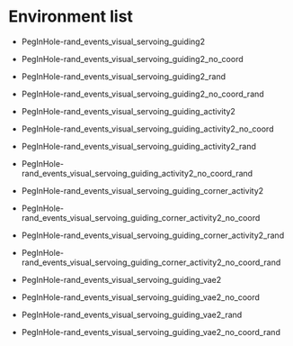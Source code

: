 # Environment list 

- PegInHole-rand_events_visual_servoing_guiding2
- PegInHole-rand_events_visual_servoing_guiding2_no_coord
- PegInHole-rand_events_visual_servoing_guiding2_rand
- PegInHole-rand_events_visual_servoing_guiding2_no_coord_rand

- PegInHole-rand_events_visual_servoing_guiding_activity2
- PegInHole-rand_events_visual_servoing_guiding_activity2_no_coord
- PegInHole-rand_events_visual_servoing_guiding_activity2_rand
- PegInHole-rand_events_visual_servoing_guiding_activity2_no_coord_rand

- PegInHole-rand_events_visual_servoing_guiding_corner_activity2
- PegInHole-rand_events_visual_servoing_guiding_corner_activity2_no_coord
- PegInHole-rand_events_visual_servoing_guiding_corner_activity2_rand
- PegInHole-rand_events_visual_servoing_guiding_corner_activity2_no_coord_rand

- PegInHole-rand_events_visual_servoing_guiding_vae2
- PegInHole-rand_events_visual_servoing_guiding_vae2_no_coord
- PegInHole-rand_events_visual_servoing_guiding_vae2_rand
- PegInHole-rand_events_visual_servoing_guiding_vae2_no_coord_rand
